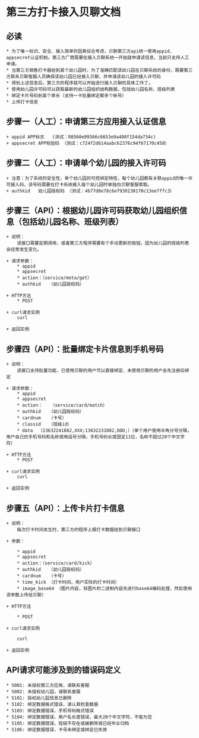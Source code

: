 

# 第三方打卡接入贝聊文档

## 必读

	* 为了唯一标识、安全、接入简单的因素综合考虑，贝聊第三方api统一使用appid、appsecret认证机制。第三方厂商需要在接入贝聊系统一开始就申请该信息，当前只支持人工申请。
	* 当第三方销售打卡器给到某个幼儿园时，为了准确匹配该幼儿园在贝聊系统的身份，需要第三方联系贝聊客服人员确保该幼儿园已经接入贝聊，并申请该幼儿园的接入许可码
	* 得到上述信息后，第三方的程序就可以开始进行接入贝聊的具体工作了。
	* 使用幼儿园许可码可以获取最新的幼儿园组织结构数据，包括幼儿园名称、班级列表
	* 绑定卡片号码到某个家长（支持一卡批量绑定都多个帐号）
	* 上传打卡信息
	

## 步骤一（人工）：申请第三方应用接入认证信息

	+ appid	APP标志	(测试：08560e99366c6653e9a408f154da734c)
	+ appsecret APP校验码 （测试：c724f2d614aabc62376c94f67170c458）

## 步骤二（人工）：申请单个幼儿园的接入许可码

	+ 注意：为了系统的安全性，单个幼儿园的可控绑定特性，每个幼儿园都有关联appid的唯一许可接入码，该号码需要在打卡系统接入每个幼儿园时单独向贝聊客服索取。
	+ authkid	幼儿园授权码 （测试：4b77d8e78c6ef930130170c13ee7ffc3）


## 步骤三（API）：根据幼儿园许可码获取幼儿园组织信息（包括幼儿园名称、班级列表）

	+ 说明：
		该接口需要定期调用，或者第三方程序需要有个手动更新的按钮。因为幼儿园的班级列表会经常发生变化。

	+ 请求参数：
		* appid
		* appsecret
		* action：（service/meta/get）
		* authkid	（幼儿园授权码）
	
	+ HTTP方法
		* POST

	+ curl请求实例
		curl 

	+ 返回实例




## 步骤四（API）：批量绑定卡片信息到手机号码

	+ 说明：
		该接口支持批量功能，已使用贝聊的用户可以直接绑定、未使用贝聊的用户会先注册后绑定

	+ 请求参数：
		* appid
		* appsecret	
		* action：	（service/card/match）
		* authkid	（幼儿园授权码）
		* cardnum	（卡号）
		* classid	（班级id）
		* data	（13632241882,XXX;13632231882,DDD;）（单个用户使用半角分号分隔，用户自己的手机号码和名称使用逗号分隔，手机号码长度固定11位，名称不超过20个中文字符）

	+ HTTP方法
		* POST

	+ curl请求实例
		curl 

	+ 返回实例

## 步骤五（API）：上传卡片打卡信息

	+ 说明：
		每次打卡时间发生时，第三方的程序上报打卡数据给到贝聊接口
		
	+ 参数：
	
		* appid
		* appsecret
		* action：（service/card/kick）
		* authkid	（幼儿园授权码）
		* cardnum	（卡号）
		* time_kick （打卡时间，用户实际的打卡时间）
		* image_base64 （图片内容，将图片的二进制内容先进行base64编码处理，然后使用该参数上传给贝聊）

	+ HTTP方法
		
		* POST

	+ curl请求实例
		
		curl 

	+ 返回实例


## API请求可能涉及到的错误码定义

	* 5001: 未授权第三方应用，请联系客服
	* 5002: 未授权幼儿园，请联系客服
	* 5101: 授权幼儿园信息已删除
	* 5102: 绑定数据格式错误，请认真检查数据
	* 5103: 绑定数据错误，手机号码格式错误
	* 5104: 绑定数据错误，用户名长度错误，最大20个中文字符，不能为空
	* 5105: 绑定数据错误，班级不存在或被删除或已经毕业归档
	* 5106: 绑定数据错误，卡号未绑定或绑定已失效


